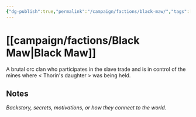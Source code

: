 ```yaml
---
{"dg-publish":true,"permalink":"/campaign/factions/black-maw/","tags":["faction"],"noteIcon":"","created":"2025-10-26T20:30:48.186-07:00","updated":"2025-10-27T13:24:36.256-07:00"}
---
```


# [[campaign/factions/Black Maw\|Black Maw]]
A brutal orc clan who participates in the slave trade and is in control of the mines where < Thorin's daughter > was being held. 
## Notes
*Backstory, secrets, motivations, or how they connect to the world.*